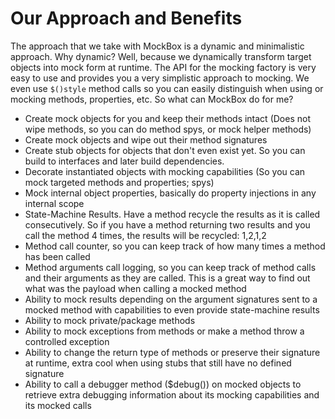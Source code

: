 # Our Approach and Benefits

The approach that we take with MockBox is a dynamic and minimalistic approach. Why dynamic? Well, because we dynamically transform target objects into mock form at runtime. The API for the mocking factory is very easy to use and provides you a very simplistic approach to mocking. We even use `$()style` method calls so you can easily distinguish when using or mocking methods, properties, etc. So what can MockBox do for me?

* Create mock objects for you and keep their methods intact (Does not wipe methods, so you can do method spys, or mock helper methods)
* Create mock objects and wipe out their method signatures
* Create stub objects for objects that don't even exist yet. So you can build to interfaces and later build dependencies.
* Decorate instantiated objects with mocking capabilities (So you can mock targeted methods and properties; spys)
* Mock internal object properties, basically do property injections in any internal scope
* State-Machine Results. Have a method recycle the results as it is called consecutively. So if you have a method returning two results and you call the method 4 times, the results will be recycled: 1,2,1,2
* Method call counter, so you can keep track of how many times a method has been called
* Method arguments call logging, so you can keep track of method calls and their arguments as they are called. This is a great way to find out what was the payload when calling a mocked method
* Ability to mock results depending on the argument signatures sent to a mocked method with capabilities to even provide state-machine results
* Ability to mock private/package methods
* Ability to mock exceptions from methods or make a method throw a controlled exception
* Ability to change the return type of methods or preserve their signature at runtime, extra cool when using stubs that still have no defined signature
* Ability to call a debugger method ($debug()) on mocked objects to retrieve extra debugging information about its mocking capabilities and its mocked calls

